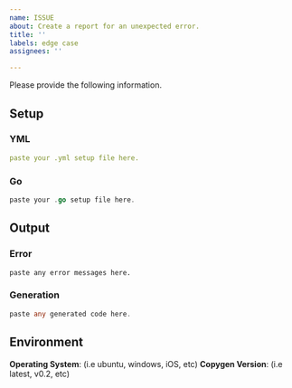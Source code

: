 ```yaml
---
name: ISSUE
about: Create a report for an unexpected error.
title: ''
labels: edge case
assignees: ''

---
```


Please provide the following information.

## Setup

### YML

```yml
paste your .yml setup file here.
```

### Go

```go
paste your .go setup file here.
```

## Output

### Error

```
paste any error messages here.
```

### Generation

```go
paste any generated code here.
```

## Environment

**Operating System**: (i.e ubuntu, windows, iOS, etc)
**Copygen Version**: (i.e latest, v0.2, etc)
